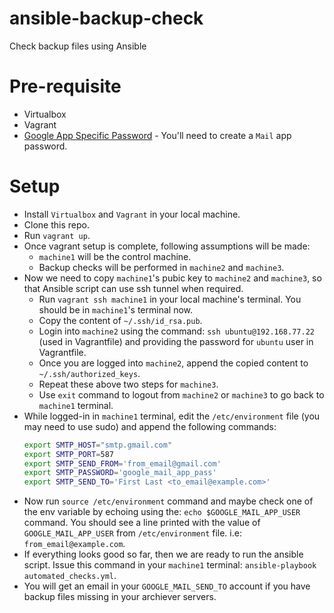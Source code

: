 # ansible-backup-check
Check backup files using Ansible

# Pre-requisite
  - Virtualbox
  - Vagrant
  - [Google App Specific Password](https://security.google.com/settings/security/apppasswords) - You'll need to create a `Mail` app password.
  
# Setup
  - Install `Virtualbox` and `Vagrant` in your local machine.
  - Clone this repo.
  - Run `vagrant up`.
  - Once vagrant setup is complete, following assumptions will be made:
    - `machine1` will be the control machine.
    - Backup checks will be performed in `machine2` and `machine3`.
  - Now we need to copy `machine1`'s pubic key to `machine2` and `machine3`, so that Ansible script can use ssh tunnel when required.
    - Run `vagrant ssh machine1` in your local machine's terminal. You should be in `machine1`'s terminal now.
    - Copy the content of `~/.ssh/id_rsa.pub`.
    - Login into `machine2` using the command: `ssh ubuntu@192.168.77.22` (used in Vagrantfile) and providing the password for `ubuntu` user in Vagrantfile.
    - Once you are logged into `machine2`, append the copied content to `~/.ssh/authorized_keys`.
    - Repeat these above two steps for `machine3`.
    - Use `exit` command to logout from `machine2` or `machine3` to go back to `machine1` terminal.
  - While logged-in in `machine1` terminal, edit the `/etc/environment` file (you may need to use sudo) and append the following commands:
    ```bash
    export SMTP_HOST="smtp.gmail.com"
    export SMTP_PORT=587
    export SMTP_SEND_FROM='from_email@gmail.com'
    export SMTP_PASSWORD='google_mail_app_pass'
    export SMTP_SEND_TO='First Last <to_email@example.com>'
    ```
  - Now run `source /etc/environment` command and maybe check one of the env variable by echoing using the: `echo $GOOGLE_MAIL_APP_USER` command. You should see a line printed with the value of `GOOGLE_MAIL_APP_USER` from `/etc/environment` file. i.e: `from_email@example.com`.
  - If everything looks good so far, then we are ready to run the ansible script. Issue this command in your `machine1` terminal: `ansible-playbook automated_checks.yml`.
  - You will get an email in your `GOOGLE_MAIL_SEND_TO` account if you have backup files missing in your archiever servers.
